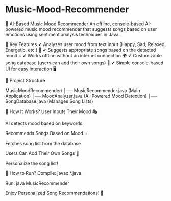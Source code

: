 # Music-Mood-Recommender


🎵 AI-Based Music Mood Recommender 
An offline, console-based AI-powered music mood recommender that suggests songs based on user emotions using sentiment analysis techniques in Java.

📌 Key Features
✔ Analyzes user mood from text input (Happy, Sad, Relaxed, Energetic, etc.) 🧠
✔ Suggests appropriate songs based on the detected mood 🎶
✔ Works offline without an internet connection 🌍
✔ Customizable song database (users can add their own songs) 🎼
✔ Simple console-based UI for easy interaction 🖥️

📂 Project Structure

MusicMoodRecommender/
│── MusicRecommender.java     (Main Application)
│── MoodAnalyzer.java         (AI-Powered Mood Detection)
│── SongDatabase.java         (Manages Song Lists)


🎯 How It Works?
User Inputs Their Mood 🎭

AI detects mood based on keywords

Recommends Songs Based on Mood 🎶

Fetches song list from the database

Users Can Add Their Own Songs 🎼

Personalize the song list!

🚀 How to Run?
Compile: javac *.java

Run: java MusicRecommender

Enjoy Personalized Song Recommendations! 🎵
